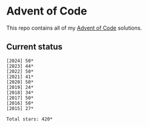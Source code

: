 # Advent of Code

This repo contains all of my [Advent of Code](https://adventofcode.com/) solutions.

## Current status

```
[2024] 50*
[2023] 44*
[2022] 50*
[2021] 41*
[2020] 50*
[2019] 24*
[2018] 34*
[2017] 50*
[2016] 50*
[2015] 27*

Total stars: 420*
```
